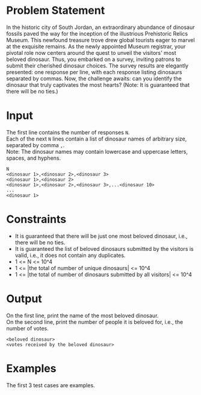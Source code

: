 # Problem Statement
In the historic city of South Jordan, an extraordinary abundance of dinosaur fossils paved the way for the inception of the illustrious Prehistoric Relics Museum. This newfound treasure trove drew global tourists eager to marvel at the exquisite remains. As the newly appointed Museum registrar, your pivotal role now centers around the quest to unveil the visitors' most beloved dinosaur. Thus, you embarked on a survey, inviting patrons to submit their cherished dinosaur choices. The survey results are elegantly presented: one response per line, with each response listing dinosaurs separated by commas. Now, the challenge awaits: can you identify the dinosaur that truly captivates the most hearts? (Note: It is guaranteed that there will be no ties.)


# Input
The first line contains the number of responses `N`.  
Each of the next `N` lines contain a list of dinosaur names of arbitrary size, separated by comma `,`.  
Note: The dinosaur names may contain lowercase and uppercase letters, spaces, and hyphens.

```
N
<dinosaur 1>,<dinosaur 2>,<dinosaur 3>
<dinosaur 1>,<dinosaur 2>
<dinosaur 1>,<dinosaur 2>,<dinosaur 3>,...<dinosaur 10>
...
<dinosaur 1>
```

# Constraints
- It is guaranteed that there will be just one most beloved dinosaur, i.e., there will be no ties.
- It is guaranteed the list of beloved dinosaurs submitted by the visitors is valid, i.e., it does not contain any duplicates.
- 1 <= N <= 10^4
- 1 <= |the total of number of unique dinosaurs| <= 10^4
- 1 <= |the total of number of dinosaurs submitted by all visitors| <= 10^4


# Output
On the first line, print the name of the most beloved dinosaur.  
On the second line, print the number of people it is beloved for, i.e., the number of votes.
```
<beloved dinosaur>
<votes received by the beloved dinosaur>
```

# Examples
The first 3 test cases are examples.
